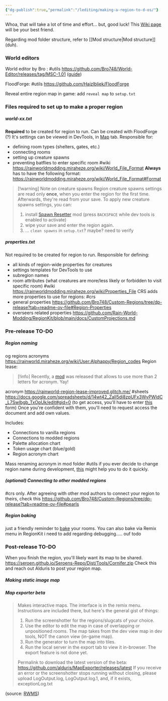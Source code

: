 ```yaml
---
{"dg-publish":true,"permalink":"/lediting/making-a-region-to-d-os/"}
---
```


Whoa, that will take a lot of time and effort... but, good luck! 
This [Wiki page](https://rainworldmodding.miraheze.org/wiki/Creating_A_Region) will be your best friend.

Regarding mod folder structure, refer to [[Mod structure\|Mod structure]] (duh).

### World editors
World editor by Bro : #utils 
https://github.com/Bro748/World-Editor/releases/tag/MSC-1.01 ([guide](https://www.youtube.com/watch?v=MgeEBM9EKS4))

FloodForge: #utils
https://github.com/Haizlbliek/FloodForge

Reveal entire region map in game: add `reveal map` to `setup.txt`
### Files required to set up to make a proper region

##### world-xx.txt
**Required** to be created for region to run.
Can be created with FloodForge (?)
It's settings can be viewed in DevTools, in [Map](https://rainworldmodding.miraheze.org/wiki/Dev_Tools#tabber-tabpanel-Map-0) tab.
Responsible for:
- defining room types (shelters, gates, etc.)
- connecting rooms
- setting up creature spawns
- preventing batflies to enter specific room
#wiki
https://rainworldmodding.miraheze.org/wiki/World_File_Format
**Always** has to have the following format:
https://rainworldmodding.miraheze.org/wiki/World_File_Format#Format

> [!warning] Note on creature spawns
> Region creature spawns settings are read only **once**, when you enter the region for the first time. Afterwards, they're read from your save. 
> To apply new creature spawns settings, you can:
> 1) install [Spawn Resetter](https://steamcommunity.com/sharedfiles/filedetails/?id=3232143310) mod (press `BACKSPACE` while dev tools is enabled to activate) 
> 2) wipe your save and enter the region again.  
> 3) ... `clean spawns` in `setup.txt`? maybe? need to verify
##### properties.txt
Not required to be created for region to run.
Responsible for defining:
- all kinds of region-wide properties for creatures
- settings templates for DevTools to use
- subregion names
- room attributes (what creatures are more/less likely or forbidden to visit specific room)
#wiki
https://rainworldmodding.miraheze.org/wiki/Properties_File
CRS adds more properties to use for regions: #crs
- general properties
https://github.com/Bro748/Custom-Regions/tree/dp-release?tab=readme-ov-file#Region-Properties
- overseers related properties
https://github.com/Rain-World-Modding/RegionKit/blob/main/docs/CustomProjections.md
### Pre-release TO-DO
##### Region naming
og regions acronyms
https://rainworld.miraheze.org/wiki/User:Alphappy/Region_codes
Region lease: 

> [!info] Recently, a [mod](https://steamcommunity.com/sharedfiles/filedetails/?id=3412393061) was released that allows to use more than 2 letters for acronym. Yay!

acronym
https://rainworld-region-lease-improved.glitch.me/
#sheets
https://docs.google.com/spreadsheets/d/14wt42_ZalI5di8zpUFx3WvPWldC_L7SwIbgb_TxOpUk/edit#gid=0 (to get access, you'll have to enter [this](https://forms.gle/gdaGmLJuBJb4LvMS7) form)
Once you're confident with them, you'll need to request access the document and add own values. 

Includes:
- Connections to vanilla regions
- Connections to modded regions
- Palette allocation chart
- Token usage chart (blue/gold)
- Region acronym chart

Mass renaming acronym in mod folder #utils
if you ever decide to change region name during development, [this](https://github.com/glebi574/rw-fix-region-acronyms) might help you to do it quickly.

##### (optional) Connecting to other modded regions
#crs only.
After agreeing with other mod authors to connect your region to theirs, check this
https://github.com/Bro748/Custom-Regions/tree/dp-release?tab=readme-ov-file#pearls

##### Region baking
just a friendly reminder to [bake](https://rainworldmodding.miraheze.org/wiki/Creating_A_Region#Baking) your rooms.
You can also bake via Remix menu in RegionKit
i need to add regarding debugging..... ouf todo

### Post-release TO-DO
When you finish the region, you'll likely want its map to be shared.
https://seroen.github.io/Seroens-Repo/Dist/Tools/Cornifer.zip
Check this and reach out Alduris to post your region map. 

##### Making static image map


##### Map exporter beta
> Makes interactive maps. The interface is in the remix menu. Instructions are included there, but here's the general gist of things:
> 1. Run the screenshotter for the regions/slugcats of your choice.
> 2. Use the editor to edit the map in case of overlapping or unpositioned rooms. The map takes from the dev view map in dev tools, NOT the canon view (in-game map).
> 3. Run the generator to turn the map into tiles.
> 4. Run the local server in the export tab to view it in-browser. The export feature is not done yet.
> 
> Permalink to download the latest version of the beta: https://github.com/alduris/MapExporter/releases/latest
> If you receive an error or the screenshotter stops running without closing, please upload LogOutput.log, LogOutput.log.1, and, if it exists, exceptionLog.txt

(source: [RWMS](https://discord.com/channels/1237826015829557400/1273913033831350296/1273913775732555816))
